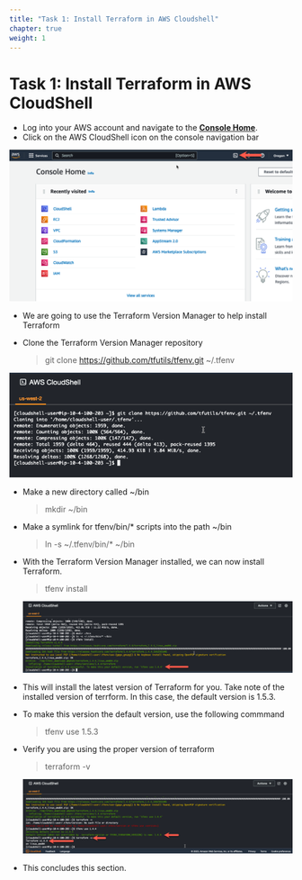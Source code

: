 ```yaml
---
title: "Task 1: Install Terraform in AWS Cloudshell"
chapter: true
weight: 1
---
```



# Task 1: Install Terraform in AWS CloudShell

* Log into your AWS account and navigate to the [**Console Home**](https://us-west-2.console.aws.amazon.com/console/home?region=us-west-2#).
* Click on the AWS CloudShell icon on the console navigation bar

![](../images/image-t1-1.png)

* We are going to use the Terraform Version Manager to help install Terraform
* Clone the Terraform Version Manager repository

  > git clone https://github.com/tfutils/tfenv.git ~/.tfenv

![](../images/image-t1-2.png)

* Make a new directory called ~/bin

  > mkdir ~/bin

* Make a symlink for tfenv/bin/* scripts into the path ~/bin 

  > ln -s ~/.tfenv/bin/* ~/bin

* With the Terraform Version Manager installed, we can now install Terraform. 

  > tfenv install 
  
  ![](../images/image-t1-3.png)

* This will install the latest version of Terraform for you. Take note of the installed version of terrform. In this case, the default version is 1.5.3. 
* To make this version the default version, use the following commmand
  
  > tfenv use 1.5.3
  
* Verify you are using the proper version of terraform 

  > terraform -v 
  
  ![](../images/image-t1-4.png) 

* This concludes this section.
